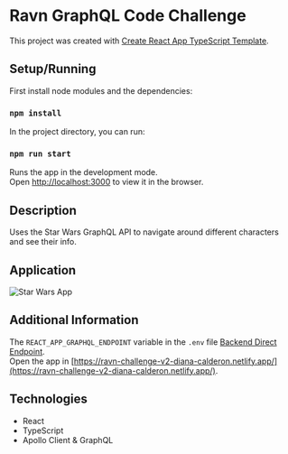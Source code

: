# Ravn GraphQL Code Challenge

This project was created with [Create React App TypeScript Template](https://create-react-app.dev/docs/adding-typescript).

## Setup/Running

First install node modules and the dependencies:

### `npm install`

In the project directory, you can run:

### `npm run start`

Runs the app in the development mode.\
Open [http://localhost:3000](http://localhost:3000) to view it in the browser.

## Description

Uses the Star Wars GraphQL API to navigate around different characters and see their info.

## Application

![Star Wars App](https://github.com/DianaCalx/ravn-challenge-v2-diana-calderon/blob/main/public/star-wars.gif?raw=true)

## Additional Information

The `REACT_APP_GRAPHQL_ENDPOINT` variable in the `.env` file [Backend Direct Endpoint](https://swapi-graphql.netlify.app/.netlify/functions/index).\
Open the app in [https://ravn-challenge-v2-diana-calderon.netlify.app/](https://ravn-challenge-v2-diana-calderon.netlify.app/).

## Technologies

- React
- TypeScript
- Apollo Client & GraphQL